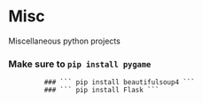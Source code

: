 # Misc
Miscellaneous python projects

### Make sure to ``` pip install pygame ```
             ### ``` pip install beautifulsoup4 ```
             ### ``` pip install Flask ```
